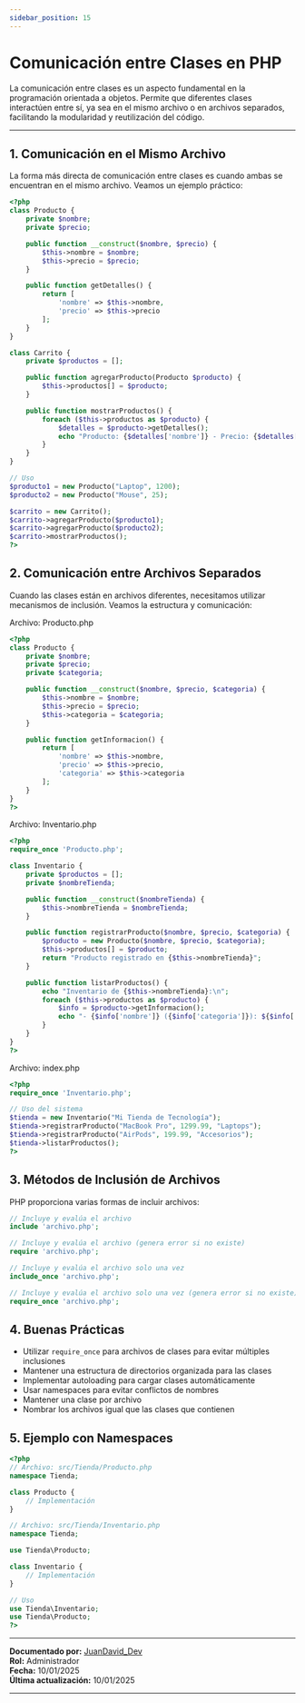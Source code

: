 ```yaml
---
sidebar_position: 15
---
```


# Comunicación entre Clases en PHP

La comunicación entre clases es un aspecto fundamental en la programación orientada a objetos. Permite que diferentes clases interactúen entre sí, ya sea en el mismo archivo o en archivos separados, facilitando la modularidad y reutilización del código.

---

## 1. Comunicación en el Mismo Archivo

La forma más directa de comunicación entre clases es cuando ambas se encuentran en el mismo archivo. Veamos un ejemplo práctico:

```php
<?php
class Producto {
    private $nombre;
    private $precio;

    public function __construct($nombre, $precio) {
        $this->nombre = $nombre;
        $this->precio = $precio;
    }

    public function getDetalles() {
        return [
            'nombre' => $this->nombre,
            'precio' => $this->precio
        ];
    }
}

class Carrito {
    private $productos = [];

    public function agregarProducto(Producto $producto) {
        $this->productos[] = $producto;
    }

    public function mostrarProductos() {
        foreach ($this->productos as $producto) {
            $detalles = $producto->getDetalles();
            echo "Producto: {$detalles['nombre']} - Precio: {$detalles['precio']}\n";
        }
    }
}

// Uso
$producto1 = new Producto("Laptop", 1200);
$producto2 = new Producto("Mouse", 25);

$carrito = new Carrito();
$carrito->agregarProducto($producto1);
$carrito->agregarProducto($producto2);
$carrito->mostrarProductos();
?>
```

## 2. Comunicación entre Archivos Separados

Cuando las clases están en archivos diferentes, necesitamos utilizar mecanismos de inclusión. Veamos la estructura y comunicación:

Archivo: Producto.php
```php
<?php
class Producto {
    private $nombre;
    private $precio;
    private $categoria;

    public function __construct($nombre, $precio, $categoria) {
        $this->nombre = $nombre;
        $this->precio = $precio;
        $this->categoria = $categoria;
    }

    public function getInformacion() {
        return [
            'nombre' => $this->nombre,
            'precio' => $this->precio,
            'categoria' => $this->categoria
        ];
    }
}
?>
```

Archivo: Inventario.php
```php
<?php
require_once 'Producto.php';

class Inventario {
    private $productos = [];
    private $nombreTienda;

    public function __construct($nombreTienda) {
        $this->nombreTienda = $nombreTienda;
    }

    public function registrarProducto($nombre, $precio, $categoria) {
        $producto = new Producto($nombre, $precio, $categoria);
        $this->productos[] = $producto;
        return "Producto registrado en {$this->nombreTienda}";
    }

    public function listarProductos() {
        echo "Inventario de {$this->nombreTienda}:\n";
        foreach ($this->productos as $producto) {
            $info = $producto->getInformacion();
            echo "- {$info['nombre']} ({$info['categoria']}): ${$info['precio']}\n";
        }
    }
}
?>
```

Archivo: index.php
```php
<?php
require_once 'Inventario.php';

// Uso del sistema
$tienda = new Inventario("Mi Tienda de Tecnología");
$tienda->registrarProducto("MacBook Pro", 1299.99, "Laptops");
$tienda->registrarProducto("AirPods", 199.99, "Accesorios");
$tienda->listarProductos();
?>
```

## 3. Métodos de Inclusión de Archivos

PHP proporciona varias formas de incluir archivos:

```php
// Incluye y evalúa el archivo
include 'archivo.php';

// Incluye y evalúa el archivo (genera error si no existe)
require 'archivo.php';

// Incluye y evalúa el archivo solo una vez
include_once 'archivo.php';

// Incluye y evalúa el archivo solo una vez (genera error si no existe)
require_once 'archivo.php';
```

## 4. Buenas Prácticas

- Utilizar `require_once` para archivos de clases para evitar múltiples inclusiones
- Mantener una estructura de directorios organizada para las clases
- Implementar autoloading para cargar clases automáticamente
- Usar namespaces para evitar conflictos de nombres
- Mantener una clase por archivo
- Nombrar los archivos igual que las clases que contienen

## 5. Ejemplo con Namespaces

```php
<?php
// Archivo: src/Tienda/Producto.php
namespace Tienda;

class Producto {
    // Implementación
}

// Archivo: src/Tienda/Inventario.php
namespace Tienda;

use Tienda\Producto;

class Inventario {
    // Implementación
}

// Uso
use Tienda\Inventario;
use Tienda\Producto;
?>
```

---

**Documentado por:** [JuanDavid_Dev](https://www.youtube.com/@juandavid_dev)  
**Rol:** Administrador  
**Fecha:** 10/01/2025  
**Última actualización:** 10/01/2025

---